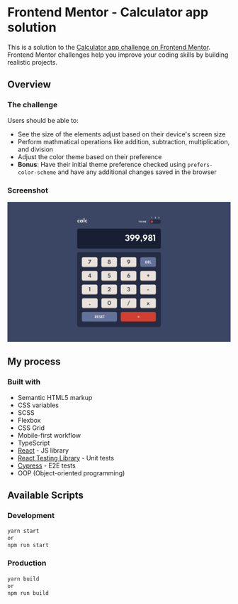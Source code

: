 # Frontend Mentor - Calculator app solution

This is a solution to the [Calculator app challenge on Frontend Mentor](https://www.frontendmentor.io/challenges/calculator-app-9lteq5N29). Frontend Mentor challenges help you improve your coding skills by building realistic projects.

## Overview

### The challenge

Users should be able to:

- See the size of the elements adjust based on their device's screen size
- Perform mathmatical operations like addition, subtraction, multiplication, and division
- Adjust the color theme based on their preference
- **Bonus**: Have their initial theme preference checked using `prefers-color-scheme` and have any additional changes saved in the browser

### Screenshot

![screenshot](./design/desktop-design-theme-1.jpg)

## My process

### Built with

- Semantic HTML5 markup
- CSS variables
- SCSS
- Flexbox
- CSS Grid
- Mobile-first workflow
- TypeScript
- [React](https://reactjs.org/) - JS library
- [React Testing Library](https://testing-library.com/docs/react-testing-library/intro) - Unit tests
- [Cypress](https://www.cypress.io/) - E2E tests
- OOP (Object-oriented programming)

## Available Scripts

### Development

```
yarn start
or
npm run start
```

### Production

```
yarn build
or
npm run build
```
